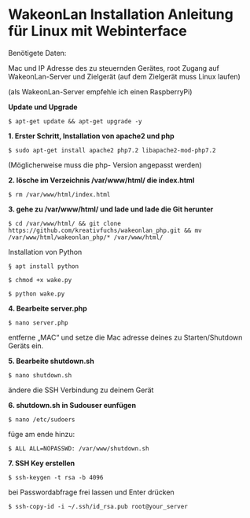 # WakeonLan Installation Anleitung für Linux mit Webinterface

Benötigete Daten:

Mac und IP Adresse des zu steuernden Gerätes,
root Zugang auf WakeonLan-Server und Zielgerät
(auf dem Zielgerät muss Linux laufen)

(als WakeonLan-Server empfehle ich einen RaspberryPi)


**Update und Upgrade**
```
$ apt-get update && apt-get upgrade -y
```

**1. Erster Schritt, Installation von apache2 und php**
```
$ sudo apt-get install apache2 php7.2 libapache2-mod-php7.2
```
(Möglicherweise muss die php- Version angepasst werden)

**2. lösche im Verzeichnis /var/www/html/ die index.html**
```
$ rm /var/www/html/index.html
```

**3. gehe zu /var/www/html/ und lade und lade die Git herunter**
```
$ cd /var/www/html/ && git clone https://github.com/kreativfuchs/wakeonlan_php.git && mv /var/www/html/wakeonlan_php/* /var/www/html/ 
```
Installation von Python
```
§ apt install python
```
```
$ chmod +x wake.py
```
```
$ python wake.py
```

**4. Bearbeite server.php**
```
$ nano server.php
```
entferne „MAC“ und setze die Mac adresse deines zu Starten/Shutdown Geräts ein.

**5. Bearbeite shutdown.sh**
```
$ nano shutdown.sh
```
ändere die SSH Verbindung zu deinem Gerät

**6. shutdown.sh in Sudouser eunfügen**
```
$ nano /etc/sudoers
```
füge am ende hinzu:
```
$ ALL ALL=NOPASSWD: /var/www/shutdown.sh
```
**7. SSH Key erstellen**
```
$ ssh-keygen -t rsa -b 4096
```
bei Passwordabfrage frei lassen und Enter drücken
```
$ ssh-copy-id -i ~/.ssh/id_rsa.pub root@your_server
```
